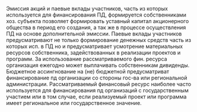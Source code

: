 Эмиссия акций и паевые вклады участников, часть из которых используется для финансирования ПД, формируется собственниками хоз. субъекта позволяет формировать уставный капитал акционерного общества в период его создания, а так же в процессе осуществления ПД на основе дополнительной эмиссии. Паевые вклады участников предусматривают не только формирование денежных средств часть из которых исп. в ПД но и предусматривает усмотрение материальных ресурсов собственника, задействованных в реализации проектов и программ. За использование рассматриваемого фин. ресурса организация ежегодно может выплачивать собственникам дивиденды. Бюджетное ассингнование на (не) бюджетной предусматриват финансирование пд организации со стороны гос-ва или региональной администрации. Рассматриваемый финансовый ресурс наиболее часто используется для финансирования пд организаций с государственным участием или в том случае, если реализуемый проект или программа имеет региональное или государственное значение. 